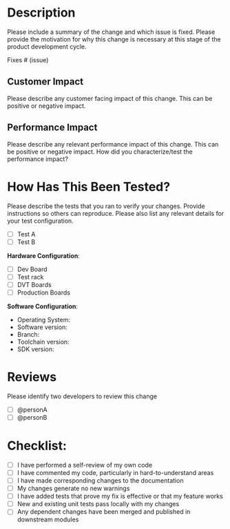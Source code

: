 # Description

Please include a summary of the change and which issue is fixed. Please provide the motivation for why this change is necessary at this stage of the product development cycle.

Fixes # (issue)

## Customer Impact

Please describe any customer facing impact of this change. This can be positive or negative impact.

## Performance Impact

Please describe any relevant performance impact of this change. This can be positive or negative impact. How did you characterize/test the performance impact?

# How Has This Been Tested?

Please describe the tests that you ran to verify your changes. Provide instructions so others can reproduce. Please also list any relevant details for your test configuration.

- [ ] Test A
- [ ] Test B

**Hardware Configuration**:
- [ ] Dev Board
- [ ] Test rack
- [ ] DVT Boards
- [ ] Production Boards

**Software Configuration**:
* Operating System:
* Software version:
* Branch:
* Toolchain version:
* SDK version:

# Reviews

Please identify two developers to review this change

- [ ] @personA
- [ ] @personB

# Checklist:

- [ ] I have performed a self-review of my own code
- [ ] I have commented my code, particularly in hard-to-understand areas
- [ ] I have made corresponding changes to the documentation
- [ ] My changes generate no new warnings
- [ ] I have added tests that prove my fix is effective or that my feature works
- [ ] New and existing unit tests pass locally with my changes
- [ ] Any dependent changes have been merged and published in downstream modules
